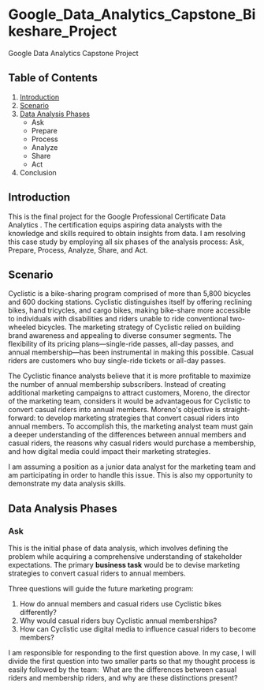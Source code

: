 # Google_Data_Analytics_Capstone_Bikeshare_Project
Google Data Analytics Capstone Project

## Table of Contents

1. [Introduction](https://github.com/nmho158/google_data_analytics_project_081823/edit/main/README.md#introduction)
2. [Scenario](https://github.com/nmho158/google_data_analytics_project_081823/edit/main/README.md#scenario)
3. [Data Analysis Phases](https://github.com/nmho158/google_data_analytics_project#data-analysis-phases)
   + Ask
   + Prepare
   + Process
   + Analyze
   + Share
   + Act
4. Conclusion


## Introduction

This is the final project for the Google Professional Certificate Data Analytics . The certification equips aspiring data analysts with the knowledge and skills required to obtain insights from data. I am resolving this case study by employing all six phases of the analysis process: Ask, Prepare, Process, Analyze, Share, and Act. 

## Scenario 

Cyclistic is a bike-sharing program comprised of more than 5,800 bicycles and 600 docking stations. Cyclistic distinguishes itself by offering reclining bikes, hand tricycles, and cargo bikes, making bike-share more accessible to individuals with disabilities and riders unable to ride conventional two-wheeled bicycles. The marketing strategy of Cyclistic relied on building brand awareness and appealing to diverse consumer segments. The flexibility of its pricing plans—single-ride passes, all-day passes, and annual membership—has been instrumental in making this possible. Casual riders are customers who buy single-ride tickets or all-day passes.

The Cyclistic finance analysts believe that it is more profitable to maximize the number of annual membership subscribers. Instead of creating additional marketing campaigns to attract customers, Moreno, the director of the marketing team, considers it would be advantageous for Cyclistic to convert casual riders into annual members. Moreno's objective is straight-forward: to develop marketing strategies that convert casual riders into annual members. To accomplish this, the marketing analyst team must gain a deeper understanding of the differences between annual members and casual riders, the reasons why casual riders would purchase a membership, and how digital media could impact their marketing strategies.

I am assuming a position as a junior data analyst for the marketing team and am participating in order to handle this issue. This is also my opportunity to demonstrate my data analysis skills. 

## Data Analysis Phases 
### Ask

This is the initial phase of data analysis, which involves defining the problem while acquiring a comprehensive understanding of stakeholder expectations. The primary **business task** would be to devise marketing strategies to convert casual riders to annual members. 

Three questions will guide the future marketing program:
1. How do annual members and casual riders use Cyclistic bikes differently?
2. Why would casual riders buy Cyclistic annual memberships?
3. How can Cyclistic use digital media to influence casual riders to become members?

I am responsible for responding to the first question above. In my case, I will divide the first question into two smaller parts so that my thought process is easily followed by the team:  What are the differences between casual riders and membership riders, and why are these distinctions present? 



